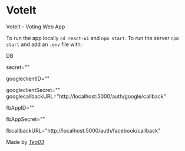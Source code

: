 # VoteIt
VoteIt - Voting Web App

To run the app locally  `cd react-ui` and `npm start`. To run the server `npm start` and add an `.env` file with:

DB

secret=""

googleclientID=""

googleclientSecret=""
googlecallbackURL="http://localhost:5000/auth/google/callback"

fbAppID=""

fbAppSecret=""

fbcallbackURL="http://localhost:5000/auth/facebook/callback"

Made by *[Teo03](https://github.com/Teo03)*
